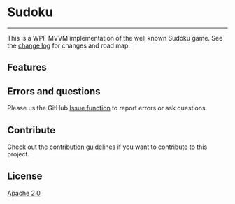 # Sudoku

<!---[![Build status](https://ci.appveyor.com/api/projects/status/lwufj2k8k5imobmc?svg=true)](https://ci.appveyor.com/project/danielscherzer/Sudoku)--->

---------------------------------------
<!---![Screenshot](screenshot.png)--->

This is a WPF MVVM implementation of the well known Sudoku game.
See the [change log](CHANGELOG.md) for changes and road map.

## Features 

## Errors and questions
Please us the GitHub [Issue function](https://github.com/danielscherzer/Sudoku/issues/new) to report errors or ask questions.

## Contribute
Check out the [contribution guidelines](CONTRIBUTING.md)
if you want to contribute to this project.


## License
[Apache 2.0](http://www.apache.org/licenses/LICENSE-2.0)

